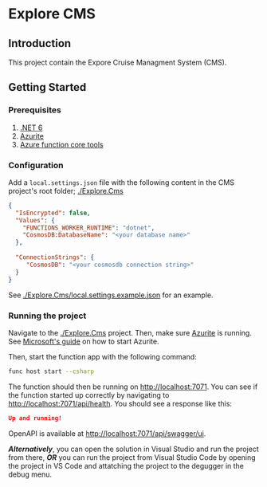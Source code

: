 # Explore CMS

## Introduction

This project contain the Expore Cruise Managment System (CMS).

## Getting Started

### Prerequisites

1. [.NET 6](https://dotnet.microsoft.com/en-us/download/dotnet/6.0)
2. [Azurite](https://learn.microsoft.com/en-us/azure/storage/common/storage-use-azurite?tabs=visual-studio)
3. [Azure function core tools](https://learn.microsoft.com/en-us/azure/azure-functions/functions-run-local?tabs=macos%2Cportal%2Cv2%2Cbash&pivots=programming-language-csharp#install-the-azure-functions-core-tools)

### Configuration

Add a `local.settings.json` file with the following content in the CMS project's root folder; [./Explore.Cms](./Explore.Cms/)

```json
{
  "IsEncrypted": false,
  "Values": {
    "FUNCTIONS_WORKER_RUNTIME": "dotnet",
    "CosmosDB:DatabaseName": "<your database name>"
  },
  
  "ConnectionStrings": {
     "CosmosDB": "<your cosmosdb connection string>" 
  }
}
```

See [./Explore.Cms/local.settings.example.json](./Explore.Cms/local.settings.example.json) for an example. 

### Running the project

Navigate to the [./Explore.Cms](./Explore.Cms) project. Then, make sure [Azurite](https://learn.microsoft.com/en-us/azure/storage/common/storage-use-azurite?tabs=visual-studio) is running. See [Microsoft's guide](https://learn.microsoft.com/en-us/azure/storage/common/storage-use-azurite?tabs=visual-studio#run-azurite) on how to start Azurite.

Then, start the function app with the following command:

```bash
func host start --csharp
```

The function should then be running on [http://localhost:7071](http://localhost:7071). You can see if the function started up correctly by navigating to [http://localhost:7071/api/health](http://localhost:7071/api/health). You should see a response like this:

```json
Up and running!
```

OpenAPI is available at [http://localhost:7071/api/swagger/ui](http://localhost:7071/api/swagger/ui).


**_Alternatively_**, you can open the solution in Visual Studio and run the project from there, **_OR_** you can run the project from Visual Studio Code by opening the project in VS Code and attatching the project to the degugger in the debug menu.
